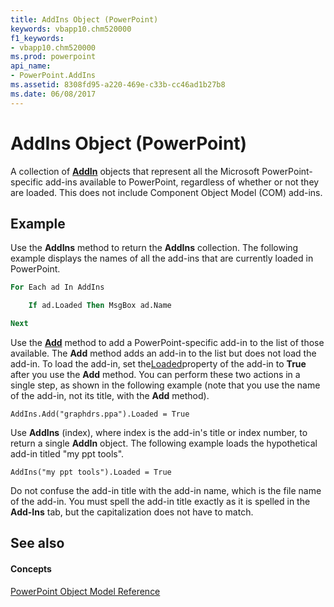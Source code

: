 ```yaml
---
title: AddIns Object (PowerPoint)
keywords: vbapp10.chm520000
f1_keywords:
- vbapp10.chm520000
ms.prod: powerpoint
api_name:
- PowerPoint.AddIns
ms.assetid: 8308fd95-a220-469e-c33b-cc46ad1b27b8
ms.date: 06/08/2017
---
```



# AddIns Object (PowerPoint)

A collection of  **[AddIn](PowerPoint.AddIn.md)** objects that represent all the Microsoft PowerPoint-specific add-ins available to PowerPoint, regardless of whether or not they are loaded. This does not include Component Object Model (COM) add-ins.


## Example

Use the  **AddIns** method to return the **AddIns** collection. The following example displays the names of all the add-ins that are currently loaded in PowerPoint.


```vb
For Each ad In AddIns

    If ad.Loaded Then MsgBox ad.Name

Next
```

Use the  **[Add](PowerPoint.AddIns.Add.md)** method to add a PowerPoint-specific add-in to the list of those available. The **Add** method adds an add-in to the list but does not load the add-in. To load the add-in, set the[Loaded](PowerPoint.AddIn.Loaded.md)property of the add-in to  **True** after you use the **Add** method. You can perform these two actions in a single step, as shown in the following example (note that you use the name of the add-in, not its title, with the **Add** method).




```
AddIns.Add("graphdrs.ppa").Loaded = True
```

Use  **AddIns** (index), where index is the add-in's title or index number, to return a single **AddIn** object. The following example loads the hypothetical add-in titled "my ppt tools".




```
AddIns("my ppt tools").Loaded = True
```

Do not confuse the add-in title with the add-in name, which is the file name of the add-in. You must spell the add-in title exactly as it is spelled in the  **Add-Ins** tab, but the capitalization does not have to match.


## See also


#### Concepts


[PowerPoint Object Model Reference](object-model-powerpoint-vba-reference.md)

